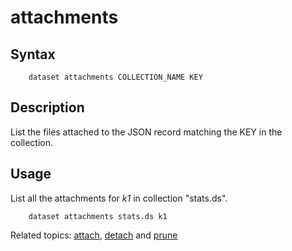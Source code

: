 attachments
===========

Syntax
------

```
    dataset attachments COLLECTION_NAME KEY
```

Description
-----------

List the files attached to the JSON record matching the KEY
in the collection.

Usage
-----

List all the attachments for _k1_ in collection "stats.ds".

```shell
    dataset attachments stats.ds k1
```

Related topics: [attach](attach.html), [detach](detach.html) and [prune](prune.html)

